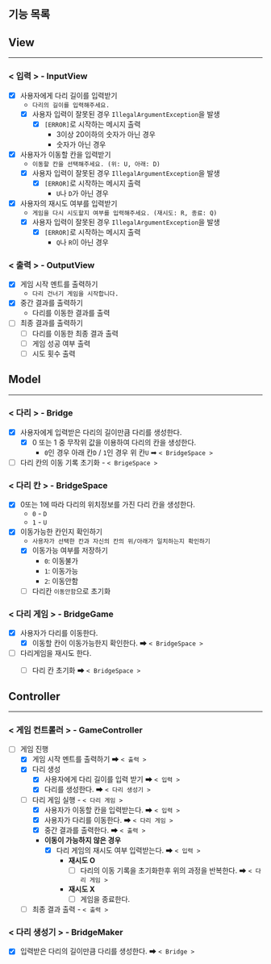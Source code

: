 기능 목록
---

## View

---
### < 입력 > - InputView
- [X] 사용자에게 다리 길이를 입력받기
  - `다리의 길이를 입력해주세요.`
  - [X] 사용자 입력이 잘못된 경우 `IllegalArgumentException`을 발생
    - [X] `[ERROR]`로 시작하는 메시지 출력
      - 3이상 20이하의 숫자가 아닌 경우
      - 숫자가 아닌 경우 


- [X] 사용자가 이동할 칸을 입력받기
  - `이동할 칸을 선택해주세요. (위: U, 아래: D)`
  - [X] 사용자 입력이 잘못된 경우 `IllegalArgumentException`을 발생
    - [X] `[ERROR]`로 시작하는 메시지 출력
      - `U`나 `D`가 아닌 경우

- [X] 사용자의 재시도 여부를 입력받기
  - `게임을 다시 시도할지 여부를 입력해주세요. (재시도: R, 종료: Q)`
  - [X] 사용자 입력이 잘못된 경우 `IllegalArgumentException`을 발생
    - [X] `[ERROR]`로 시작하는 메시지 출력
      - `Q`나 `R`이 아닌 경우

### < 출력 > - OutputView
- [X] 게임 시작 멘트를 출력하기 
  - `다리 건너기 게임을 시작합니다.`
- [X] 중간 결과를 출력하기 
  - 다리를 이동한 결과를 출력
- [ ] 최종 결과를 출력하기
  - [ ] 다리를 이동한 최종 결과 출력
  - [ ] 게임 성공 여부 출력
  - [ ] 시도 횟수 출력

## Model

---


### < 다리 > - Bridge
- [X] 사용자에게 입력받은 다리의 길이만큼 다리를 생성한다.
    - [X]  0 또는 1 중 무작위 값을 이용하여 다리의 칸을 생성한다.
        - `0`인 경우 아래 칸`D` / `1`인 경우 위 칸`U` ➡ `< BridgeSpace >`
- [ ] 다리 칸의 이동 기록 초기화 - `< BrigeSpace >`
### < 다리 칸 > - BridgeSpace
- [X] 0또는 1에 따라 다리의 위치정보를 가진 다리 칸을 생성한다. 
  - `0` - `D`
  - `1` - `U`
- [X] 이동가능한 칸인지 확인하기
  - `사용자가 선택한 칸과 자신의 칸의 위/아래가 일치하는지 확인하기`
  - [X] 이동가능 여부를 저장하기 
    - `0`: 이동불가
    - `1`: 이동가능
    - `2`: 이동안함 
  - [ ] 다리칸 `이동안함`으로 초기화

### < 다리 게임 > - BridgeGame
- [X] 사용자가 다리를 이동한다.
  - [X] 이동할 칸이 이동가능한지 확인한다. ➡ `< BridgeSpace >`
- [ ] 다리게임을 재시도 한다.
  - [ ] 다리 칸 초기화 ➡ `< BridgeSpace >`


## Controller

---
### < 게임 컨트롤러 > - GameController
- [ ] 게임 진행
    - [X] 게임 시작 멘트를 출력하기 ➡ `< 출력 >`
    - [X] 다리 생성 
      - [X] 사용자에게 다리 길이를 입력 받기 ➡ `< 입력 >`
      - [X] 다리를 생성한다. ➡ `< 다리 생성기 >`
    - [ ] 다리 게임 실행 - `< 다리 게임 >`
      - [X] 사용자가 이동할 칸을 입력받는다.  ➡ `< 입력 >`
      - [X] 사용자가 다리를 이동한다. ➡ `< 다리 게임 >`
      - [X] 중간 결과를 출력한다. ➡ `< 출력 >`
      - **이동이 가능하지 않은 경우**
        - [X] 다리 게임의 재시도 여부 입력받는다. ➡ `< 입력 >`
          - **재시도 O**
            - [ ] 다리의 이동 기록을 초기화한후 위의 과정을 반복한다. ➡ `< 다리 게임 >` 
          - **재시도 X**
            - [ ] 게임을 종료한다. 
    - [ ] 최종 결과 출력 - `< 출력 >`
### < 다리 생성기 > - BridgeMaker
- [X] 입력받은 다리의 길이만큼 다리를 생성한다. ➡ `< Bridge >`

    

